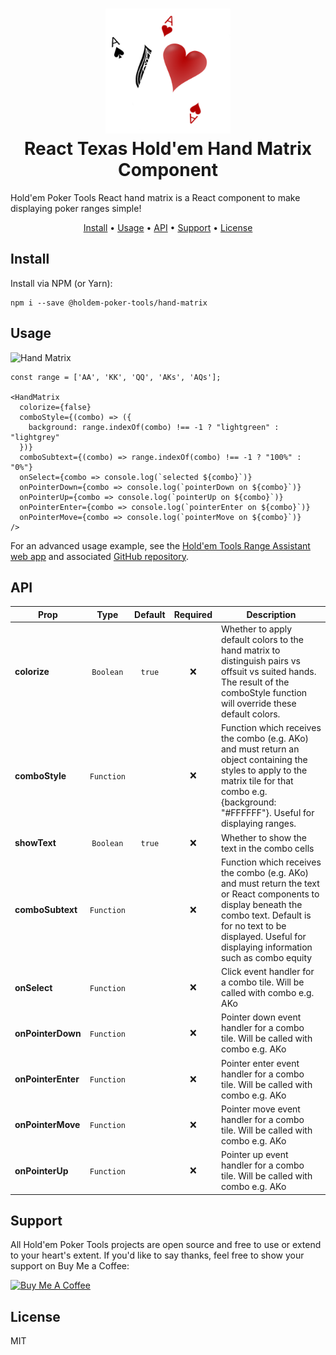 <h1 align="center">
  <img alt="React Texas Hold'em Hand Matrix Component" src="https://github.com/HoldemPokerTools/RangeAssistant/blob/master/packages/web/public/logo512.png" height="200px">
  <br>
  React Texas Hold'em Hand Matrix Component
  <br>
</h1>

Hold'em Poker Tools React hand matrix is a React component to make displaying
poker ranges simple!

<p align="center">
  <a href="#install">Install</a> •
  <a href="#usage">Usage</a> •
  <a href="#api">API</a> •
  <a href="#support">Support</a> •
  <a href="#license">License</a>
</p>

## Install

Install via NPM (or Yarn):

```
npm i --save @holdem-poker-tools/hand-matrix
```

## Usage

<img src="https://user-images.githubusercontent.com/42975160/95056819-2acc9b00-06ed-11eb-957f-eceba92624e9.png" alt="Hand Matrix" width="300">

```
const range = ['AA', 'KK', 'QQ', 'AKs', 'AQs'];

<HandMatrix
  colorize={false}
  comboStyle={(combo) => ({
    background: range.indexOf(combo) !== -1 ? "lightgreen" : "lightgrey"
  })}
  comboSubtext={(combo) => range.indexOf(combo) !== -1 ? "100%" : "0%"}
  onSelect={combo => console.log(`selected ${combo}`)}
  onPointerDown={combo => console.log(`pointerDown on ${combo}`)}
  onPointerUp={combo => console.log(`pointerUp on ${combo}`)}
  onPointerEnter={combo => console.log(`pointerEnter on ${combo}`)}
  onPointerMove={combo => console.log(`pointerMove on ${combo}`)}
/>
```

For an advanced usage example, see the [Hold'em Tools Range Assistant web app](http://rangeassistant.holdempoker.tools/)
and associated [GitHub repository](https://github.com/HoldemPokerTools/RangeAssistant).

## API

Prop | Type | Default | Required | Description
---- | :----: | :-------: | :--------: | -----------
**colorize** | `Boolean` | `true` | :x: | Whether to apply default colors to the hand matrix to distinguish pairs vs offsuit vs suited hands. The result of the comboStyle function will override these default colors.
**comboStyle** | `Function` |  | :x: | Function which receives the combo (e.g. AKo) and must return an object containing the styles to apply to the matrix tile for that combo e.g. {background: "#FFFFFF"}. Useful for displaying ranges.
**showText** | `Boolean` | `true` | :x: | Whether to show the text in the combo cells
**comboSubtext** | `Function` |  | :x: | Function which receives the combo (e.g. AKo) and must return the text or React components to display beneath the combo text. Default is for no text to be displayed. Useful for displaying information such as combo equity
**onSelect** | `Function` |  | :x: | Click event handler for a combo tile. Will be called with combo e.g. AKo
**onPointerDown** | `Function` |  | :x: | Pointer down event handler for a combo tile. Will be called with combo e.g. AKo
**onPointerEnter** | `Function` |  | :x: | Pointer enter event handler for a combo tile. Will be called with combo e.g. AKo
**onPointerMove** | `Function` |  | :x: | Pointer move event handler for a combo tile. Will be called with combo e.g. AKo
**onPointerUp** | `Function` |  | :x: | Pointer up event handler for a combo tile. Will be called with combo e.g. AKo

## Support

All Hold'em Poker Tools projects are open source and free to use or
extend to your heart's extent. If you'd like to say thanks,
feel free to show your support on Buy Me a Coffee:

<a href="https://www.buymeacoffee.com/holdemtools" target="_blank"><img src="https://cdn.buymeacoffee.com/buttons/default-red.png" alt="Buy Me A Coffee" height="41" width="174"></a>

## License

MIT
